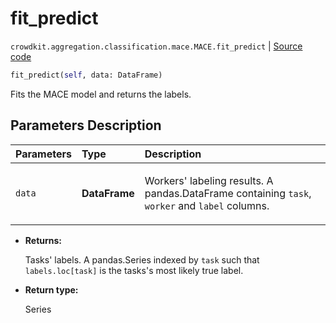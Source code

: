 # fit_predict
`crowdkit.aggregation.classification.mace.MACE.fit_predict` | [Source code](https://github.com/Toloka/crowd-kit/blob/v1.1.0.rc4/crowdkit/aggregation/classification/mace.py#L234)

```python
fit_predict(self, data: DataFrame)
```

Fits the MACE model and returns the labels.

## Parameters Description

| Parameters | Type | Description |
| :----------| :----| :-----------|
`data`|**DataFrame**|<p>Workers&#x27; labeling results. A pandas.DataFrame containing `task`, `worker` and `label` columns.</p>

* **Returns:**

  Tasks' labels.
A pandas.Series indexed by `task` such that `labels.loc[task]`
is the tasks's most likely true label.

* **Return type:**

  Series
